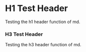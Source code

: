 # H1 Test Header
Testing the h1 header function of md.

### H3 Test Header
Testing the h3 header function of md.
